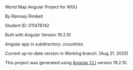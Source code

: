 World Map Angular Project for WGU

By Ramsey Rimkeit

Student ID: 011476142

Built with Angular Version 19.2.10

Angular app in subdirectory ./countries

Current up-to-date version in Working branch. (Aug 21. 2025)

This project was generated using [Angular CLI](https://github.com/angular/angular-cli) version 19.2.10.